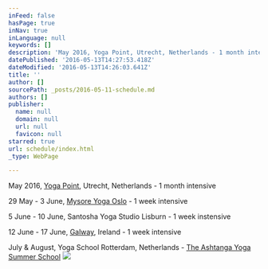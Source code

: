 ```yaml
---
inFeed: false
hasPage: true
inNav: true
inLanguage: null
keywords: []
description: 'May 2016, Yoga Point, Utrecht, Netherlands - 1 month intensive'
datePublished: '2016-05-13T14:27:53.418Z'
dateModified: '2016-05-13T14:26:03.641Z'
title: ''
author: []
sourcePath: _posts/2016-05-11-schedule.md
authors: []
publisher:
  name: null
  domain: null
  url: null
  favicon: null
starred: true
url: schedule/index.html
_type: WebPage

---
```

May 2016, [Yoga Point][0], Utrecht, Netherlands - 1 month intensive

29 May - 3 June, [Mysore Yoga Oslo][1] - 1 week intensive

5 June - 10 June, Santosha Yoga Studio Lisburn - 1 week instensive

12 June - 17 June, [Galway][2], Ireland - 1 week intensive

July & August, Yoga School Rotterdam, Netherlands - [The Ashtanga Yoga Summer School][3]
![](https://the-grid-user-content.s3-us-west-2.amazonaws.com/72edf190-8fd7-45a0-9869-4f309d9850b6.jpg)

[0]: null
[1]: http://www.mysoreyogaoslo.no/
[2]: https://www.facebook.com/events/598810140266182/
[3]: www.ashtangayogasummerschool.com